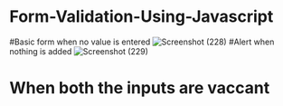 # Form-Validation-Using-Javascript
#Basic form when no value is entered
![Screenshot (228)](https://user-images.githubusercontent.com/58084456/145456260-873f27ce-6457-4264-a317-f65117487ba9.png)
#Alert when nothing is added
![Screenshot (229)](https://user-images.githubusercontent.com/58084456/145456435-40bf0b98-94be-419c-a65d-d330bb60e1fe.png)
# When both the inputs are vaccant
